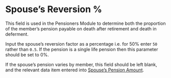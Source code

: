 # Spouse’s Reversion %

This field is used in the Pensioners Module to determine both the
proportion of the member’s pension payable on death after retirement and
death in deferment.

Input the spouse’s reversion factor as a percentage i.e. for 50% enter `50`
rather than `0.5`. If the pension is a single life pension then this
parameter should be set to 0%.

If the spouse’s pension varies by member, this field should be left
blank, and the relevant data item entered into [Spouse’s Pension
Amount](pensioners_basis+spendata.md).
